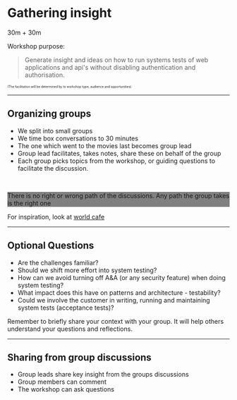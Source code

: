 # Gathering insight

30m + 30m

Workshop purpose: 
> Generate insight and ideas on how to run systems tests of web applications and api's without disabling authentication and authorisation.


<p style="font-size:0.5em">(The facilitation will be determined by to workshop type, audience and opportunities)</p>

---

## Organizing groups

- We split into small groups
- We time box conversations to 30 minutes
- The one which went to the movies last becomes group lead
- Group lead facilitates, takes notes, share these on behalf of the group
- Each group picks topics from the workshop, or guiding questions to facilitate the discussion.
  
</br><div style="background-color:grey">There is no right or wrong path of the discussions. Any path the group takes is the right one</div>

For inspiration, look at [world cafe](http://theworldcafe.com/key-concepts-resources/world-cafe-method/)

---

## Optional Questions

- Are the challenges familiar?
- Should we shift more effort into system testing?
- How can we avoid turning off A&A (or any security feature) when doing system testing?
- What impact does this have on patterns and architecture - testability?
- Could we involve the customer in writing, running and maintaining system tests (acceptance tests)?

Remember to briefly share your context with your group. It will help others understand your questions and reflections.

---
## Sharing from group discussions

- Group leads share key insight from the groups discussions
- Group members can comment
- The workshop can ask questions
